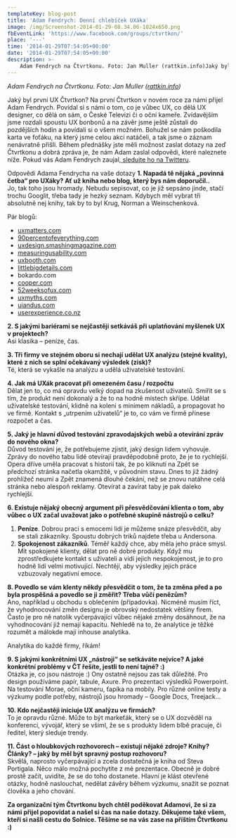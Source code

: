 ```yaml
---
templateKey: blog-post
title: 'Adam Fendrych: Denní chlebíček UXáka'
image: /img/Screenshot-2014-01-29-08.34.06-1024x650.png
fbEventLink: 'https://www.facebook.com/groups/ctvrtkon/'
place: '---'
time: '2014-01-29T07:54:05+00:00'
date: '2014-01-29T07:54:05+00:00'
description: >-
    Adam Fendrych na Čtvrtkonu. Foto: Jan Muller (rattkin.info)Jaký byl první UX Čtvrtkon?Na první Čtvrtkon v novém roce za námi přijel Adam Fendrych. Povídal si s námi o tom, co je vůbec UX, co...
---
```

  
_Adam Fendrych na Čtvrtkonu. Foto: Jan Muller ([rattkin.info](http://rattkin.info "Osobní web Honzy Mullera"))_

Jaký byl první UX Čtvrtkon? Na první Čtvrtkon v novém roce za námi přijel Adam Fendrych. Povídal si s námi o tom, co je vůbec UX, co dělá UX designer, co dělá on sám, o České Televizi či o oční kameře. Zvídavějším jsme rozdali spoustu UX bonbonů a na závěr jsme ještě zůstali do pozdějších hodin a povídali si o všem možném. Bohužel se nám poškodila karta ve foťáku, na který jsme celou akci natáčeli, a tak jsme o záznam nenávratně přišli. Během přednášky jste měli možnost zaslat dotazy na zeď Čtvrtkonu a dobrá zpráva je, že nám Adam zaslal odpovědi, které naleznete níže. Pokud vás Adam Fendrych zaujal,[ sledujte ho na Twitteru](https://twitter.com/adlo "Sledujte Adama na Twitteru").

Odpovědi Adama Fendrycha na vaše dotazy **1. Napadá tě nějaká „povinná četba“ pro UXáky? Ať už kniha nebo blog, který bys nám doporučil..**  
Jo, tak toho jsou hromady. Nebudu sepisovat, co je již sepsáno jinde, stačí trochu Googlit, třeba tady je hezký seznam. Kdybych měl vybrat tři absolutně nej knihy, tak by to byl Krug, Norman a Weinschenková.

Pár blogů:

- [uxmatters.com](http://www.uxmatters.com)
- [90percentofeverything.com](http://www.90percentofeverything.com)
- [uxdesign.smashingmagazine.com](http://uxdesign.smashingmagazine.com)
- [measuringusability.com](http://www.measuringusability.com)
- [uxbooth.com](http://www.uxbooth.com)
- [littlebigdetails.com](http://littlebigdetails.com)
- bokardo.com
- [cooper.com](http://www.cooper.com/journal)
- [52weeksofux.com](http://52weeksofux.com)
- [uxmyths.com](http://uxmyths.com)
- [uiandus.com](http://www.uiandus.com)
- [userexperience.co.nz](http://www.userexperience.co.nz)

**2. S jakými bariérami se nejčastěji setkáváš při uplatňování myšlenek UX v projektech?**  
Asi klasika – peníze, čas.

**3. Tři firmy ve stejném oboru si nechají udělat UX analýzu (stejné kvality), které z nich se splní očekávaný výsledek (zisk)?**  
Té, která se vykašle na analýzu a udělá uživatelské testování.

**4. Jak má UXák pracovat při omezeném času / rozpočtu**  
Dělat jen to, co má opravdu velký dopad na zkušenost uživatelů. Smířit se s tím, že produkt není dokonalý a že to na hodně místech skřípe. Udělat uživatelské testování, klidně na koleni s minimem nákladů, a propagovat ho ve firmě. Kontakt s „utrpením uživatelů“ je to, co vám ve firmě přinese rozpočet a čas.

**5. Jaký je hlavní důvod testování zpravodajských webů a otevírání zpráv do nového okna?**  
Důvod testování je, že potřebujeme zjistit, jaký design lidem vyhovuje. Zprávy do nového tabu lidé otevírají pravděpodobně proto, že je to rychlejší. Opera dříve uměla pracovat s historií tak, že po kliknutí na Zpět se předchozí stránka načetla okamžitě, v původním stavu. Dnes to již žádný prohlížeč neumí a Zpět znamená dlouhé čekání, než se znovu natáhne celá stránka nebo alespoň reklamy. Otevírat a zavírat taby je pak daleko rychlejší.

**6. Existuje nějaký obecný argument při přesvědčování klienta o tom, aby vůbec o UX začal uvažovat jako o potřebné skupině nástrojů o celku?**

1. **Peníze**. Dobrou prací s emocemi lidí je můžeme snáze přesvědčit, aby se stali zákazníky. Spoustu dobrých triků najdete třeba u Andersona.
2. **Spokojenost zákazníků**. Téměř každý chce, aby měla jeho práce smysl. Mít spokojené klienty, dělat pro ně dobré produkty. Když mu zprostředkujete kontakt s uživateli a vidí jejich nespokojenost, je to pro hodně lidí velmi motivující. Nechtějí, aby výsledky jejich práce vzbuzovaly negativní emoce.

**8. Povedlo se vám klenty někdy přesvědčit o tom, že ta změna před a po byla prospěšná a povedlo se ji změřit? Třeba vůči penězům?**  
Ano, například u obchodu s oblečením (případovka). Nicméně musím říct, že vyhodnocování změn designu je obrovský nedostatek většiny firem. Často je pro ně natolik vyčerpávající vůbec nějaké změny dosáhnout, že na vyhodnocování již nemají kapacitu. Nehledě na to, že analytice je těžké rozumět a málokde mají inhouse analytika.

Analytika do každé firmy, říkám!

**9. S jakými konkrétními UX „nástroji“ se setkáváte nejvíce? A jaké konkrétní problémy v ČT řešíte, jestli to není tajné? :)**  
Otázka je, co jsou nástroje :) Ony ostatně nejsou zas tak důležité. Pro design používáme papír, tabule, Axure. Pro prezentaci výsledků Powerpoint. Na testování Morae, oční kameru, ťapíka na mobily. Pro různé online testy a výzkumy podle potřeby, nástrojů jsou hromady – Google Docs, Treejack…

**10. Kdo nejčastěji iniciuje UX analýzu ve firmách?**  
To je opravdu různé. Může to být markeťák, který se o UX dozvěděl na konferenci, vývojář, který se všiml, že se s produkty lidem blbě pracuje, či ředitel, který sleduje trendy.

**11. Část o hloubkových rozhovorech – existují nějaké zdroje? Knihy? Články? – jaký by měl být spravný postup rozhovoru?**  
Skvělá, naprosto vyčerpávající a zcela dostatečná je kniha od Steva Portigala. Něco málo možná pochytíte z mé prezentace. Obecně je dobré prostě začít, uvidíte, že se do toho dostanete. Hlavní je klást otevřené otázky, hodně naslouchat, nedělat závěry během výzkumu, snažit se poznat člověka a jeho chování.

**Za organizační tým Čtvrtkonu bych chtěl poděkovat Adamovi, že si za námi přijel popovídat a našel si čas na naše dotazy. Děkujeme také všem, kteří si našli cestu do Solnice. Těšíme se na vás zase na příštím Čtvrtkonu :)**